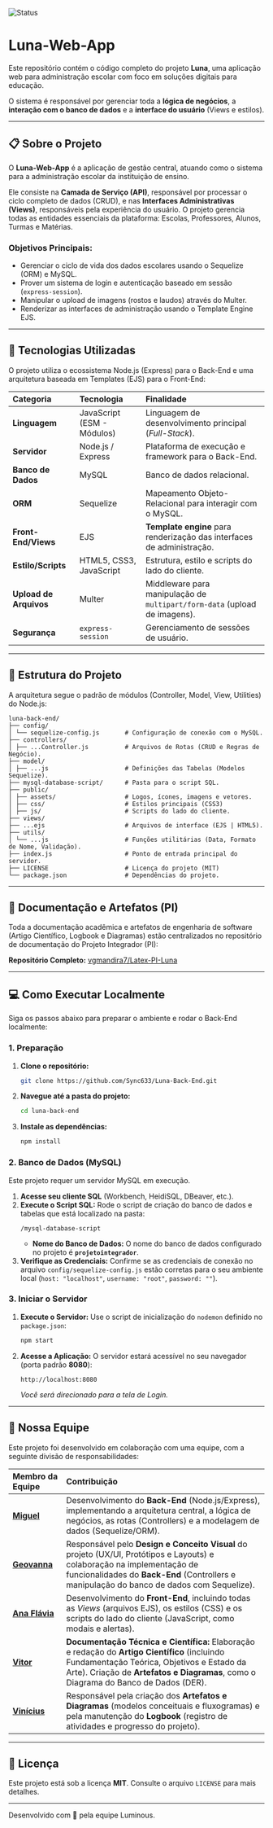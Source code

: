 ![Status](https://img.shields.io/badge/Status-Under_Development-yellow)
# Luna-Web-App

Este repositório contém o código completo do projeto **Luna**, uma aplicação web para administração escolar com foco em soluções digitais para educação.

O sistema é responsável por gerenciar toda a **lógica de negócios**, a **interação com o banco de dados** e a **interface do usuário** (Views e estilos). 

---

## 📋 Sobre o Projeto

O **Luna-Web-App** é a aplicação de gestão central, atuando como o sistema para a administração escolar da instituição de ensino.

Ele consiste na **Camada de Serviço (API)**, responsável por processar o ciclo completo de dados (CRUD), e nas **Interfaces Administrativas (Views)**, responsáveis pela experiência do usuário. O projeto gerencia todas as entidades essenciais da plataforma: Escolas, Professores, Alunos, Turmas e Matérias.

### Objetivos Principais:

* Gerenciar o ciclo de vida dos dados escolares usando o Sequelize (ORM) e MySQL.
* Prover um sistema de login e autenticação baseado em sessão (`express-session`).
* Manipular o upload de imagens (rostos e laudos) através do Multer.
* Renderizar as interfaces de administração usando o Template Engine EJS.

---

## 🚀 Tecnologias Utilizadas

O projeto utiliza o ecossistema Node.js (Express) para o Back-End e uma arquitetura baseada em Templates (EJS) para o Front-End:

| Categoria | Tecnologia | Finalidade |
| :--- | :--- | :--- |
| **Linguagem** | JavaScript (ESM - Módulos) | Linguagem de desenvolvimento principal (*Full-Stack*). |
| **Servidor** | Node.js / Express | Plataforma de execução e framework para o Back-End. |
| **Banco de Dados** | MySQL | Banco de dados relacional. |
| **ORM** | Sequelize | Mapeamento Objeto-Relacional para interagir com o MySQL. |
| **Front-End/Views** | EJS | **Template engine** para renderização das interfaces de administração. |
| **Estilo/Scripts** | HTML5, CSS3, JavaScript | Estrutura, estilo e scripts do lado do cliente. |
| **Upload de Arquivos**| Multer | Middleware para manipulação de `multipart/form-data` (upload de imagens). |
| **Segurança** | `express-session` | Gerenciamento de sessões de usuário. |

---

## 📁 Estrutura do Projeto

A arquitetura segue o padrão de módulos (Controller, Model, View, Utilities) do Node.js:

```
luna-back-end/
├── config/ 
│ └── sequelize-config.js       # Configuração de conexão com o MySQL. 
├── controllers/ 
│ ├── ...Controller.js          # Arquivos de Rotas (CRUD e Regras de Negócio). 
├── model/ 
│ ├── ...js                     # Definições das Tabelas (Modelos Sequelize). 
├── mysql-database-script/      # Pasta para o script SQL.
├── public/ 
│ ├── assets/                   # Logos, ícones, imagens e vetores. 
│ ├── css/                      # Estilos principais (CSS3)
│ ├── js/                       # Scripts do lado do cliente. 
├── views/ 
├── ...ejs                      # Arquivos de interface (EJS | HTML5). 
├── utils/ 
│ └── ...js                     # Funções utilitárias (Data, Formato de Nome, Validação). 
├── index.js                    # Ponto de entrada principal do servidor. 
├── LICENSE                     # Licença do projeto (MIT)
└── package.json                # Dependências do projeto.
```

---

## 📄 Documentação e Artefatos (PI)

Toda a documentação acadêmica e artefatos de engenharia de software (Artigo Científico, Logbook e Diagramas) estão centralizados no repositório de documentação do Projeto Integrador (PI):

**Repositório Completo:** [vgmandira7/Latex-PI-Luna](https://github.com/vgmandira7/Latex-PI-Luna)

---

## 💻 Como Executar Localmente

Siga os passos abaixo para preparar o ambiente e rodar o Back-End localmente:

### 1. Preparação

1.  **Clone o repositório:**
    ```bash
    git clone https://github.com/Sync633/Luna-Back-End.git
    ```
2.  **Navegue até a pasta do projeto:**
    ```bash
    cd luna-back-end
    ```
3.  **Instale as dependências:**
    ```bash
    npm install
    ```

### 2. Banco de Dados (MySQL)

Este projeto requer um servidor MySQL em execução.

1.  **Acesse seu cliente SQL** (Workbench, HeidiSQL, DBeaver, etc.).
2.  **Execute o Script SQL:** Rode o script de criação do banco de dados e tabelas que está localizado na pasta:
    ```
    /mysql-database-script
    ```
    * **Nome do Banco de Dados:** O nome do banco de dados configurado no projeto é **`projetointegrador`**.
3.  **Verifique as Credenciais:** Confirme se as credenciais de conexão no arquivo `config/sequelize-config.js` estão corretas para o seu ambiente local (`host: "localhost"`, `username: "root"`, `password: ""`).

### 3. Iniciar o Servidor

1.  **Execute o Servidor:** Use o script de inicialização do `nodemon` definido no `package.json`:
    ```bash
    npm start
    ```
2.  **Acesse a Aplicação:** O servidor estará acessível no seu navegador (porta padrão **8080**):
    ```
    http://localhost:8080
    ```
    *Você será direcionado para a tela de Login.*


---

## 👥 Nossa Equipe

Este projeto foi desenvolvido em colaboração com uma equipe, com a seguinte divisão de responsabilidades:

| Membro da Equipe | Contribuição |
| :--- | :--- |
| **[Miguel](https://github.com/Sync633)** | Desenvolvimento do **Back-End** (Node.js/Express), implementando a arquitetura central, a lógica de negócios, as rotas (Controllers) e a modelagem de dados (Sequelize/ORM). |
| **[Geovanna](https://github.com/geegeovanna)** | Responsável pelo **Design e Conceito Visual** do projeto (UX/UI, Protótipos e Layouts) e colaboração na implementação de funcionalidades do **Back-End** (Controllers e manipulação do banco de dados com Sequelize). |
| **[Ana Flávia](https://github.com/anacardozo)** | Desenvolvimento do **Front-End**, incluindo todas as *Views* (arquivos EJS), os estilos (CSS) e os scripts do lado do cliente (JavaScript, como modais e alertas). |
| **[Vitor](https://github.com/vgmandira7)** | **Documentação Técnica e Científica:** Elaboração e redação do **Artigo Científico** (incluindo Fundamentação Teórica, Objetivos e Estado da Arte). Criação de **Artefatos e Diagramas**, como o Diagrama do Banco de Dados (DER). |
| **[Vinícius](https://github.com/zFreitaz)** | Responsável pela criação dos **Artefatos e Diagramas** (modelos conceituais e fluxogramas) e pela manutenção do **Logbook** (registro de atividades e progresso do projeto).|
                  
---

## 📝 Licença

Este projeto está sob a licença **MIT**. Consulte o arquivo `LICENSE` para mais detalhes.

---

Desenvolvido com 💙 pela equipe Luminous.
